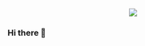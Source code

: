 <h1 align="center">
  <a href="https://git.io/typing-svg">
    <img src="https://readme-typing-svg.demolab.com?font=Fira+Code&pause=1000&color=428FFF&vCenter=true&height=40&lines=Today+is+another+day+full+of+hope...;%E4%BB%8A%E5%A4%A9%E5%8F%88%E6%98%AF%E5%85%85%E6%BB%A1%E5%B8%8C%E6%9C%9B%E7%9A%84%E4%B8%80%E5%A4%A9...">
  </a>
</h1>

### Hi there 👋

<!--
**lrsoy/lrsoy** is a ✨ _special_ ✨ repository because its `README.md` (this file) appears on your GitHub profile.

Here are some ideas to get you started:

- 🔭 I’m currently working on ...
- 🌱 I’m currently learning ...
- 👯 I’m looking to collaborate on ...
- 🤔 I’m looking for help with ...
- 💬 Ask me about ...
- 📫 How to reach me: ...
- 😄 Pronouns: ...
- ⚡ Fun fact: ...
-->
<!-- 
<div align="center">
  <img height="150" src="https://github-readme-stats.vercel.app/api/top-langs/?username=lrsoy&hide_title=true&text_color=ffffff&layout=compact&bg_color=-15,a18cd1,fbc2eb&theme=graywhite"/>
  <img height="150" src="https://github-readme-stats.vercel.app/api?username=lrsoy&hide_title=true&text_color=ffffff&show_icons=true&icon_color=fff&bg_color=-15,EACCF8,6654F1&theme=dark"/>
</div> -->

<!-- <div align="center">
  <img height="150" src="https://github-readme-stats.vercel.app/api/top-langs/?username=lrsoy&hide_title=true&layout=compact&theme=tokyonight"/>
  <img height="150" src="https://github-readme-stats.vercel.app/api?username=lrsoy&hide_title=true&show_icons=true&theme=tokyonight"/>
</div>

 <div align="left"> <img src="https://metrics.lecoq.io/lrsoy?template=classic&config.timezone=Asia%2FShanghai"> </div>  -->
